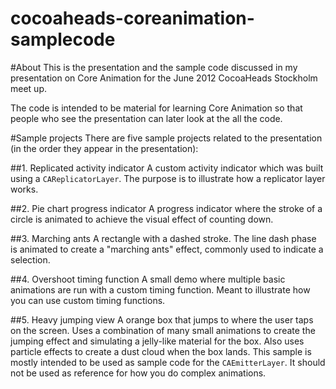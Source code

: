 cocoaheads-coreanimation-samplecode
===================================

#About
This is the presentation and the sample code discussed in my presentation on Core Animation for the June 2012 CocoaHeads Stockholm meet up. 

The code is intended to be material for learning Core Animation so that people who see the presentation can later look at the all the code. 

#Sample projects
There are five sample projects related to the presentation (in the order they appear in the presentation):

##1. Replicated activity indicator
A custom activity indicator which was built using a `CAReplicatorLayer`. The purpose is to illustrate how a replicator layer works.

##2. Pie chart progress indicator
A progress indicator where the stroke of a circle is animated to achieve the visual effect of counting down.

##3. Marching ants
A rectangle with a dashed stroke. The line dash phase is animated to create a "marching ants" effect, commonly used to indicate a selection.

##4. Overshoot timing function
A small demo where multiple basic animations are run with a custom timing function. Meant to illustrate how you can use custom timing functions.

##5. Heavy jumping view
A orange box that jumps to where the user taps on the screen. Uses a combination of many small animations to create the jumping effect and simulating a jelly-like material for the box. Also uses particle effects to create a dust cloud when the box lands. This sample is mostly intended to be used as sample code for the `CAEmitterLayer`. It should not be used as reference for how you do complex animations.
